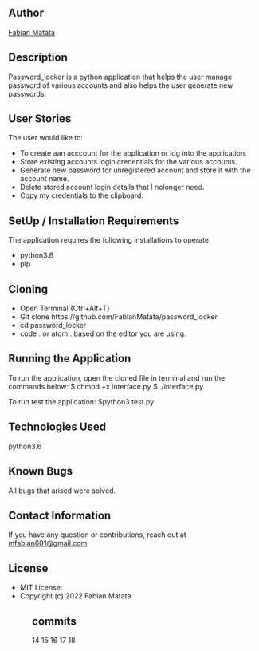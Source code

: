 ## Author
[Fabian Matata](https://github.com/FabianMatata/)

## Description
Password_locker is a python application that helps the user manage password of various accounts and also helps the user generate new passwords.

## User Stories
The user would like to:
<ul>
<li>To create aan acccount for the application or log into the application.</li>
<li>Store existing accounts login credentials for the various accounts.</li>
<li>Generate new password for unregistered account and store it with the account name.</li>
<li>Delete stored account login details that I nolonger need.</li>
<li>Copy my credentials to the clipboard.</li>
</ul>

## SetUp / Installation Requirements
The application requires the following installations to operate:
<ul>
<li>python3.6</li>
<li>pip</li>
</ul>

## Cloning
<ul>
<li>Open Terminal {Ctrl+Alt+T}</li>
<li>Git clone https://github.com/FabianMatata/password_locker</li>
<li>cd password_locker</li>
<li>code . or atom . based on the editor you are using.</li>
</ul>

## Running the Application
To run the application, open the cloned file in terminal and run the commands below:
  $ chmod +x interface.py
  $ ./interface.py

To run test the application: $python3 test.py  

## Technologies Used
python3.6

## Known Bugs
All bugs that arised were solved.

## Contact Information
If you have any question or contributions, reach out at mfabian601@gmail.com

## License
<ul>
<li>MIT License:</li>
<li>Copyright (c) 2022 Fabian Matata</li>
<ul>

## commits

14 15 16 17 18